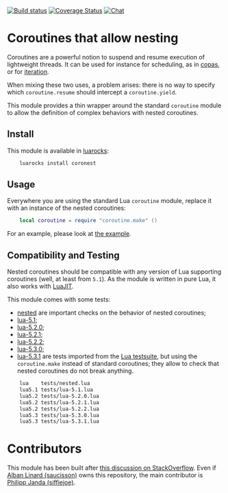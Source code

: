 [![Build status](https://app.wercker.com/status/fabe64935aed6dc3b342c401d57d227f/s/master "wercker status")](https://app.wercker.com/project/byKey/fabe64935aed6dc3b342c401d57d227f)
[![Coverage Status](https://coveralls.io/repos/saucisson/lua-coronest/badge.svg?branch=master&service=github)](https://coveralls.io/github/saucisson/lua-coronest?branch=master)
[![Chat](https://badges.gitter.im/saucisson/lua-coronest.svg)](https://gitter.im/saucisson/lua-coronest?utm_source=badge&utm_medium=badge&utm_campaign=pr-badge&utm_content=badge)

# Coroutines that allow nesting

Coroutines are a powerful notion to suspend and resume execution of
lightweight threads. It can be used for instance for scheduling,
as in [copas](http://keplerproject.github.io/copas/), or for
[iteration](http://www.lua.org/pil/9.3.html).

When mixing these two uses, a problem arises: there is no way to specify
which `coroutine.resume` should intercept a `coroutine.yield`.

This module provides a thin wrapper around the standard `coroutine`
module to allow the definition of complex behaviors with nested
coroutines.

## Install

This module is available in [luarocks](https://luarocks.org):

````sh
    luarocks install coronest
````

## Usage

Everywhere you are using the standard Lua `coroutine` module,
replace it with an instance of the nested coroutines:

```lua
    local coroutine = require "coroutine.make" ()
```

For an example, please look at [the example](examples/usage.lua).

## Compatibility and Testing

Nested coroutines should be compatible with any version of Lua supporting
coroutines (well, at least from `5.1`). As the module is written in pure Lua,
it also works with [LuaJIT](http://luajit.org/).

This module comes with some tests:

* [nested](tests/nested.lua) are important checks on the behavior of
  nested coroutines;
* [lua-5.1](tests/lua-5.1.lua);
* [lua-5.2.0](tests/lua-5.2.0.lua);
* [lua-5.2.1](tests/lua-5.2.1.lua);
* [lua-5.2.2](tests/lua-5.2.2.lua);
* [lua-5.3.0](tests/lua-5.3.0.lua);
* [lua-5.3.1](tests/lua-5.3.1.lua) are tests imported from the
  [Lua testsuite](http://www.lua.org/tests/),
  but using the `coroutine.make` instead of standard coroutines;
  they allow to check that nested coroutines do not break anything.

````sh
    lua    tests/nested.lua
    lua5.1 tests/lua-5.1.lua
    lua5.2 tests/lua-5.2.0.lua
    lua5.2 tests/lua-5.2.1.lua
    lua5.2 tests/lua-5.2.2.lua
    lua5.3 tests/lua-5.3.0.lua
    lua5.3 tests/lua-5.3.1.lua
````

# Contributors

This module has been built after
[this discussion on StackOverflow](http://stackoverflow.com/questions/27123966).
Even if [Alban Linard (saucisson)](https://github.com/saucisson) owns this
repository, the main contributor is
[Philipp Janda (siffiejoe)](https://github.com/siffiejoe).
